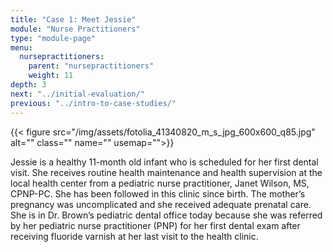 ```yaml
---
title: "Case 1: Meet Jessie"
module: "Nurse Practitioners"
type: "module-page"
menu:
  nursepractitioners:
    parent: "nursepractitioners"
    weight: 11
depth: 3
next: "../initial-evaluation/"
previous: "../intro-to-case-studies/"
---
```

<div class="pageblock right img-polaroid img-rounded">
<div class="caption">
</div>
{{< figure src="/img/assets/fotolia_41340820_m_s_jpg_600x600_q85.jpg" alt="" class="" name="" usemap="">}}</div><div class="pageblock"><p>Jessie is a healthy 11-month old infant who is scheduled for her first dental visit. She receives routine health maintenance and health supervision at the local health center from a pediatric nurse practitioner, Janet Wilson, MS, CPNP-PC.  She has been followed in this clinic since birth. The mother’s pregnancy was uncomplicated and she received adequate prenatal care. She is in Dr. Brown’s pediatric dental office today because she was referred by her pediatric nurse practitioner (PNP) for her first dental exam after receiving fluoride varnish at her last visit to the health clinic. </p>
</div>